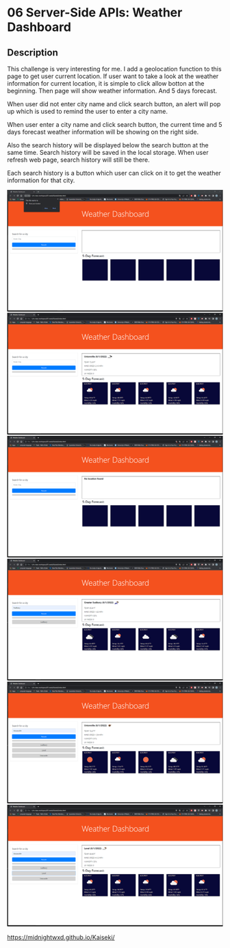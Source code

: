 # 06 Server-Side APIs: Weather Dashboard

## Description

This challenge is very interesting for me. I add a geolocation function to this page to get user current location. If user want to take a look at the weather information for current location, it is simple to click allow botton at the beginning. Then page will show weather information. And 5 days forecast.

When user did not enter city name and click search button, an alert will pop up which is used to remind the user to enter a city name.

When user enter a city name and click search button, the current time and 5 days forecast weather information will be showing on the right side. 

Also the search history will be displayed below the search button at the same time. Search history will be saved in the local storage. When user refresh web page, search history will still be there.

Each search history is a button which user can click on it to get the weather information for that city.



![Weather Dashboard](./Assets/images/1.png)
![Weather Dashboard](./Assets/images/2.png)
![Weather Dashboard](./Assets/images/3.png)
![Weather Dashboard](./Assets/images/4.png)
![Weather Dashboard](./Assets/images/5.png)
![Weather Dashboard](./Assets/images/6.png)

https://midnightwxd.github.io/Kaiseki/